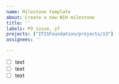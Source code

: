 ```yaml
---
name: Milestone template
about: Create a new NIH milestone
title: ''
labels: PO issue, y7
projects: ["ITISFoundation/projects/13"]
assignees: ''

---
```


- [ ] text
- [ ] text
- [ ] text
